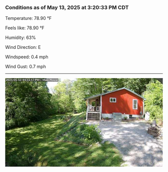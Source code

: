 ### Conditions as of May 13, 2025 at 3:20:33 PM CDT 

Temperature: 78.90 &deg;F

Feels like: 78.90 &deg;F

Humidity: 63%

Wind Direction: E

Windspeed: 0.4 mph

Wind Gust: 0.7 mph

---

<img src="./images/latest.jpeg"/>

